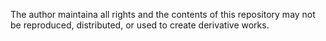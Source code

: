 The author maintaina all rights and the contents of this repository may not be reproduced, distributed, or used to create derivative works.
